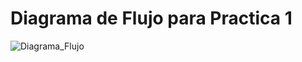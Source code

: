 # Diagrama de Flujo para Practica 1
![Diagrama_Flujo](https://github.com/user-attachments/assets/b3924dd2-a0c6-45b0-9f77-202d12eb2dd8)

